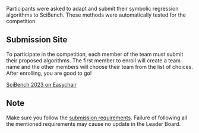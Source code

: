 



Participants were asked to adapt and submit their symbolic regression algorithms to SciBench.
These methods were automatically tested for the competition.



## Submission Site

To participate in the competition, each member of the team must submit their proposed algorithms. The first member to enroll will create a team name and the other members will choose their team from the list of choices. After enrolling, you are good to go!

[SciBench 2023 on Easychair](https://easychair.org/cfp/content.cgi?a=30862459;draft=1)

## Note
Make sure you follow the [submission requirements](/competition-entry/requirements/#submission-requirements). Failure of following all the mentioned requirements may cause no update in the Leader Board.



